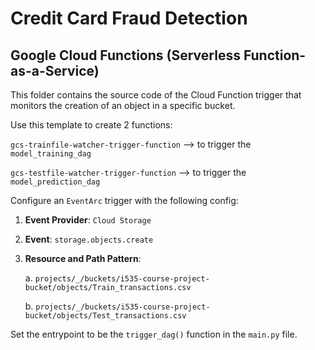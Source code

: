# Credit Card Fraud Detection

## Google Cloud Functions (Serverless Function-as-a-Service)

This folder contains the source code of the Cloud Function trigger that monitors the creation of an object in a specific bucket.

Use this template to create 2 functions:

`gcs-trainfile-watcher-trigger-function` --> to trigger the `model_training_dag`

`gcs-testfile-watcher-trigger-function` --> to trigger the `model_prediction_dag`

Configure an `EventArc` trigger with the following config:
1. <b>Event Provider</b>: `Cloud Storage`
2. <b>Event</b>: `storage.objects.create`
3. <b>Resource and Path Pattern</b>:
    
    a. `projects/_/buckets/i535-course-project-bucket/objects/Train_transactions.csv`
    
    b. `projects/_/buckets/i535-course-project-bucket/objects/Test_transactions.csv`


Set the entrypoint to be the `trigger_dag()` function in the `main.py` file.